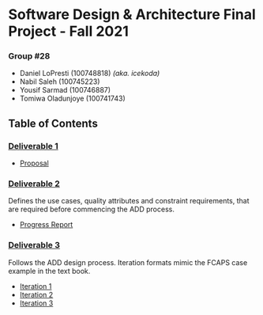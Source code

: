 # Software Design & Architecture Final Project - Fall 2021
### **Group #28**
- Daniel LoPresti (100748818) *(aka. icekoda)*
- Nabil Saleh (100745223)
- Yousif Sarmad (100746887)
- Tomiwa Oladunjoye (100741743)

## Table of Contents
### [Deliverable 1](https://github.com/icekoda/SD-FinalProject/tree/main/Deliverable-1)
- [Proposal](https://github.com/icekoda/SD-FinalProject/blob/main/Deliverable-1/Proposal.pdf)

### [Deliverable 2](https://github.com/icekoda/SD-FinalProject/tree/main/Deliverable-2)
Defines the use cases, quality attributes and constraint requirements, that are required before commencing the ADD process.
- [Progress Report](https://github.com/icekoda/SD-FinalProject/blob/main/Deliverable-2/Deliverable-2.md)

### [Deliverable 3](https://github.com/icekoda/SD-FinalProject/tree/main/Deliverable-3)
Follows the ADD design process. Iteration formats mimic the FCAPS case example in the text book.
- [Iteration 1](https://github.com/icekoda/SD-FinalProject/blob/main/Deliverable-3/Iteration-1.md)
- [Iteration 2](https://github.com/icekoda/SD-FinalProject/blob/main/Deliverable-3/Iteration-2.md)
- [Iteration 3](https://github.com/icekoda/SD-FinalProject/blob/main/Deliverable-3/Iteration-3.md)


